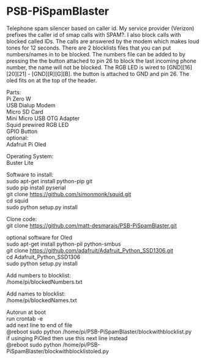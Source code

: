 # PSB-PiSpamBlaster
Telephone spam silencer based on caller id. My service provider (Verizon) prefixes the caller id of smap calls with SPAM?.
I also block calls with blocked called IDs. The calls are answered by the modem which makes loud tones for 12 seconds.
There are 2 blocklists files that you can put numbers/names in to be blocked. The numbers file can be added to by pressing
the the button attached to pin 26 to block the last incoming phone number, the name will not be blocked. 
The RGB LED is wired to [GND][16][20][21] - [GND][R][G][B]. the button is attached to GND and pin 26. The oled fits on at the top of the header.

Parts:<br/>
    Pi Zero W<br/>
    USB Dialup Modem<br/>
    Micro SD Card<br/>
    Mini Micro USB OTG Adapter<br/>
    Squid prewired RGB LED<br/>
    GPIO Button<br/>
    optional:<br/>
        Adafruit Pi Oled<br/>

Operating System:<br/>
    Buster Lite<br/>

Software to install:<br/>
    sudo apt-get install python-pip git<br/>
    sudo pip install pyserial<br/>
    git clone https://github.com/simonmonk/squid.git<br/>
    cd squid<br/>
    sudo python setup.py install<br/>

Clone code:<br/>
    git clone https://github.com/matt-desmarais/PSB-PiSpamBlaster.git<br/>

optional software for Oled<br/>
    sudo apt-get install python-pil python-smbus<br/>
    git clone https://github.com/adafruit/Adafruit_Python_SSD1306.git<br/>
    cd Adafruit_Python_SSD1306<br/>
    sudo python setup.py install<br/>
    
Add numbers to blocklist:<br/>
    /home/pi/blockedNumbers.txt<br/>

Add names to blocklist:<br/>
    /home/pi/blockedNames.txt<br/>

Autorun at boot<br/>
run crontab -e<br/>
add next line to end of file<br/>
@reboot sudo python /home/pi/PSB-PiSpamBlaster/blockwithblocklist.py<br/>
if usinging PiOled then use this next line instead<br/>
@reboot sudo python /home/pi/PSB-PiSpamBlaster/blockwithblocklistoled.py<br/>
